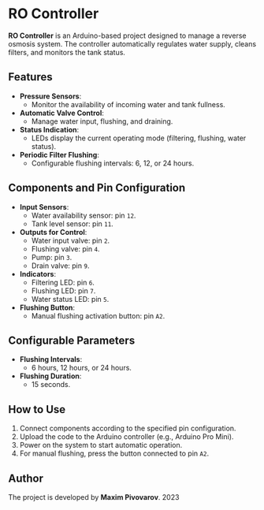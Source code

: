 # RO Controller

**RO Controller** is an Arduino-based project designed to manage a reverse osmosis system. The controller automatically regulates water supply, cleans filters, and monitors the tank status.

## Features

- **Pressure Sensors**:
  - Monitor the availability of incoming water and tank fullness.
- **Automatic Valve Control**:
  - Manage water input, flushing, and draining.
- **Status Indication**:
  - LEDs display the current operating mode (filtering, flushing, water status).
- **Periodic Filter Flushing**:
  - Configurable flushing intervals: 6, 12, or 24 hours.

## Components and Pin Configuration

- **Input Sensors**:
  - Water availability sensor: pin `12`.
  - Tank level sensor: pin `11`.
- **Outputs for Control**:
  - Water input valve: pin `2`.
  - Flushing valve: pin `4`.
  - Pump: pin `3`.
  - Drain valve: pin `9`.
- **Indicators**:
  - Filtering LED: pin `6`.
  - Flushing LED: pin `7`.
  - Water status LED: pin `5`.
- **Flushing Button**:
  - Manual flushing activation button: pin `A2`.

## Configurable Parameters

- **Flushing Intervals**:
  - 6 hours, 12 hours, or 24 hours.
- **Flushing Duration**:
  - 15 seconds.

## How to Use

1. Connect components according to the specified pin configuration.
2. Upload the code to the Arduino controller (e.g., Arduino Pro Mini).
3. Power on the system to start automatic operation.
4. For manual flushing, press the button connected to pin `A2`.

## Author

The project is developed by **Maxim Pivovarov**.
2023
